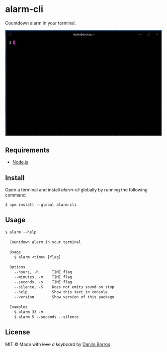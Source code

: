 # alarm-cli

Countdown alarm in your terminal.

<p align="center"><img src="/media/alarm.gif"></p>

## Requirements

- [Node.js](https://nodejs.org/)

## Install

Open a terminal and install _alarm-cli_ globally by running the following command.

```
$ npm install --global alarm-cli
```

## Usage

```
$ alarm --help

  Countdown alarm in your terminal

  Usage
    $ alarm <time> [flag]

  Options
    --hours, -h      TIME flag
    --minutes, -m    TIME flag
    --seconds, -s    TIME flag
    --silence, -S    Does not emits sound on stop
    --help           Show this text in console
    --version        Show version of this package

  Examples
    $ alarm 33 -m
    $ alarm 5 --seconds --silence
```

## License

MIT © Made with <strike>love</strike> _a keyboard_ by [Danilo Barros](https://danilobjr.mit-license.org/)
